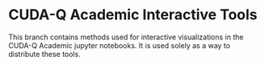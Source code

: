 CUDA-Q Academic Interactive Tools
=================================

This branch contains methods used for interactive visualizations in 
the CUDA-Q Academic jupyter notebooks. It is used solely as a way
to distribute these tools.

